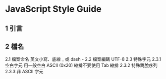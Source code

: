 # JavaScript Style Guide

## 1 引言

## 2 檔名

  2.1 檔案命名 英文小寫、底線 \_ 或 dash \-
    2.2 檔案編碼 UTF-8
    2.3 特殊字元
    2.3.1 空白字元
      用一般空白 ASCII (0x20) 縮排不要使用 Tab 縮排
    2.3.2 特殊跳脫序列
    2.3.3 非 ASCII 字元
